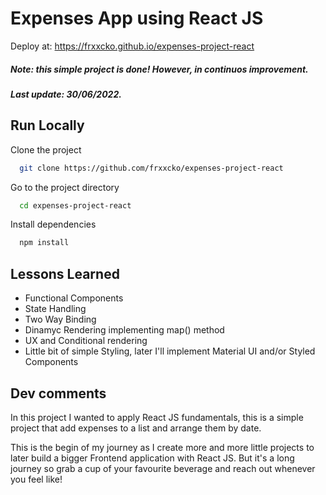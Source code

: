 # Expenses App using React JS 

Deploy at: https://frxxcko.github.io/expenses-project-react

##### Note: this simple project is done! However, in continuos improvement.

##### Last update: 30/06/2022.
## Run Locally

Clone the project

```bash
  git clone https://github.com/frxxcko/expenses-project-react
```

Go to the project directory

```bash
  cd expenses-project-react
```

Install dependencies

```bash
  npm install
```

## Lessons Learned

- Functional Components
- State Handling
- Two Way Binding
- Dinamyc Rendering implementing map() method
- UX and Conditional rendering
- Little bit of simple Styling, later I'll implement Material UI and/or Styled Components

## Dev comments

In this project I wanted to apply React JS fundamentals, this is a simple project that add expenses to a list and arrange them by date.

This is the begin of my journey as I create more and more little projects to later build a bigger Frontend application with React JS. 
But it's a long journey so grab a cup of your favourite beverage and reach out whenever you feel like!
